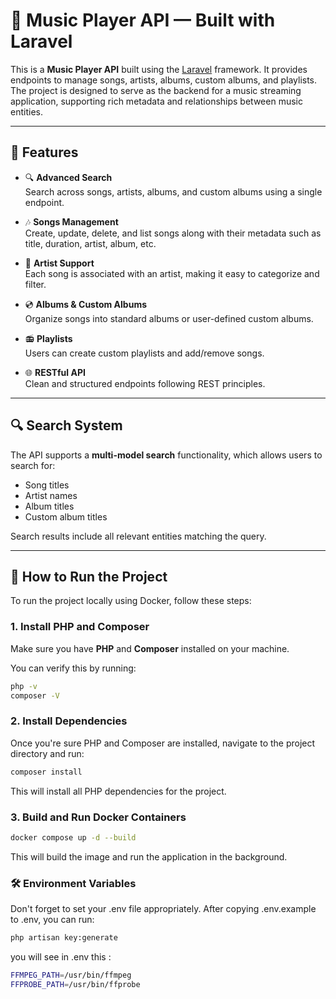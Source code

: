 # 🎵 Music Player API — Built with Laravel

This is a **Music Player API** built using the [Laravel](https://laravel.com) framework. It provides endpoints to manage songs, artists, albums, custom albums, and playlists. The project is designed to serve as the backend for a music streaming application, supporting rich metadata and relationships between music entities.

---

## 📌 Features

- 🔍 **Advanced Search**  
  Search across songs, artists, albums, and custom albums using a single endpoint.

- 🎶 **Songs Management**  
  Create, update, delete, and list songs along with their metadata such as title, duration, artist, album, etc.

- 🎤 **Artist Support**  
  Each song is associated with an artist, making it easy to categorize and filter.

- 💿 **Albums & Custom Albums**  
  Organize songs into standard albums or user-defined custom albums.

- 📻 **Playlists**  
  Users can create custom playlists and add/remove songs.

- 🌐 **RESTful API**  
  Clean and structured endpoints following REST principles.

---

## 🔍 Search System

The API supports a **multi-model search** functionality, which allows users to search for:

- Song titles
- Artist names
- Album titles
- Custom album titles

Search results include all relevant entities matching the query.

---

## 🚀 How to Run the Project

To run the project locally using Docker, follow these steps:

### 1. Install PHP and Composer

Make sure you have **PHP** and **Composer** installed on your machine.

You can verify this by running:

```bash
php -v
composer -V
```

### 2. Install Dependencies
Once you're sure PHP and Composer are installed, navigate to the project directory and run:

```bash
composer install
```

This will install all PHP dependencies for the project.

### 3. Build and Run Docker Containers

```bash
docker compose up -d --build
```
This will build the image and run the application in the background.


### 🛠️ Environment Variables

Don't forget to set your .env file appropriately. After copying .env.example to .env, you can run:

```bash
php artisan key:generate
```
you will see in .env this :
```bash
FFMPEG_PATH=/usr/bin/ffmpeg
FFPROBE_PATH=/usr/bin/ffprobe
```


